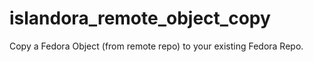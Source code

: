 islandora_remote_object_copy
============================

Copy a Fedora Object (from remote repo) to your existing Fedora Repo.
